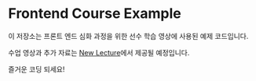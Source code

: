# Frontend Course Example

이 저장소는 프론트 엔드 심화 과정을 위한 선수 학습 영상에 사용된 예제 코드입니다.

수업 영상과 추가 자료는 [New Lecture](https://www.newlecture.com)에서 제공될 예정입니다.

즐거운 코딩 되세요!
